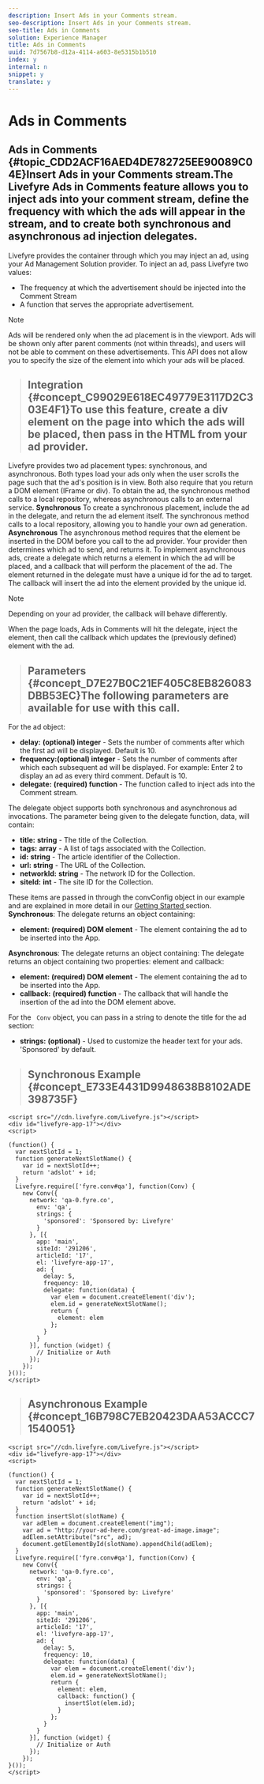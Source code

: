 ```yaml
---
description: Insert Ads in your Comments stream.
seo-description: Insert Ads in your Comments stream.
seo-title: Ads in Comments
solution: Experience Manager
title: Ads in Comments
uuid: 7d7567b8-d12a-4114-a603-8e5315b1b510
index: y
internal: n
snippet: y
translate: y
---
```


# Ads in Comments

## Ads in Comments {#topic_CDD2ACF16AED4DE782725EE90089C04E}Insert Ads in your Comments stream.The Livefyre Ads in Comments feature allows you to inject ads into your comment stream, define the frequency with which the ads will appear in the stream, and to create both synchronous and asynchronous ad injection delegates.
Livefyre provides the container through which you may inject an ad, using your Ad Management Solution provider.
To inject an ad, pass Livefyre two values:

* The frequency at which the advertisement should be injected into the Comment Stream
* A function that serves the appropriate advertisement.


>[!NOTE]
>
>Ads will be rendered only when the ad placement is in the viewport. Ads will be shown only after parent comments (not within threads), and users will not be able to comment on these advertisements. This API does not allow you to specify the size of the element into which your ads will be placed.


>## Integration {#concept_C99029E618EC49779E3117D2C303E4F1}To use this feature, create a div element on the page into which the ads will be placed, then pass in the HTML from your ad provider.
Livefyre provides two ad placement types: synchronous, and asynchronous. Both types load your ads only when the user scrolls the page such that the ad's position is in view. Both also require that you return a DOM element (IFrame or div).
To obtain the ad, the synchronous method calls to a local repository, whereas asynchronous calls to an external service.
**Synchronous** 
To create a synchronous placement, include the ad in the delegate, and return the ad element itself. The synchronous method calls to a local repository, allowing you to handle your own ad generation.
**Asynchronous** 
The asynchronous method requires that the element be inserted in the DOM before you call to the ad provider. Your provider then determines which ad to send, and returns it.
To implement asynchronous ads, create a delegate which returns a element in which the ad will be placed, and a callback that will perform the placement of the ad. The element returned in the delegate must have a unique id for the ad to target. The callback will insert the ad into the element provided by the unique id.

>[!NOTE]
>
>Depending on your ad provider, the callback will behave differently.


When the page loads, Ads in Comments will hit the delegate, inject the element, then call the callback which updates the (previously defined) element with the ad.
>## Parameters {#concept_D7E27B0C21EF405C8EB826083DBB53EC}The following parameters are available for use with this call.
For the ad object:

* **delay:** **(optional) integer** - Sets the number of comments after which the first ad will be displayed. Default is 10.
* **frequency:(optional) integer** - Sets the number of comments after which each subsequent ad will be displayed. For example: Enter 2 to display an ad as every third comment. Default is 10.
* **delegate:** **(required) function** - The function called to inject ads into the Comment stream.

The delegate object supports both synchronous and asynchronous ad invocations. The parameter being given to the delegate function, data, will contain:

* **title:** **string** - The title of the Collection.
* **tags:** **array** - A list of tags associated with the Collection.
* **id:** **string** - The article identifier of the Collection.
* **url:** **string** - The URL of the Collection.
* **networkId:** **string** - The network ID for the Collection.
* **siteId:** **int** - The site ID for the Collection.

These items are passed in through the convConfig object in our example and are explained in more detail in our [ Getting Started ](c_comments_integration.md#section_656AAC97903F485084650269A6C7EBCE) section. 
**Synchronous**: The delegate returns an object containing: 

* **element:** **(required) DOM element** - The element containing the ad to be inserted into the App.

**Asynchronous**: The delegate returns an object containing: The delegate returns an object containing two properties: element and callback: 

* **element:** **(required) DOM element** - The element containing the ad to be inserted into the App.
* **callback:** **(required) function** - The callback that will handle the insertion of the ad into the DOM element above.

For the ` Conv` object, you can pass in a string to denote the title for the ad section: 

* **strings:** **(optional)** - Used to customize the header text for your ads. 'Sponsored' by default.

>## Synchronous Example {#concept_E733E4431D9948638B8102ADE398735F}
```
<script src="//cdn.livefyre.com/Livefyre.js"></script> 
<div id="livefyre-app-17"></div> 
<script> 
  
(function() { 
  var nextSlotId = 1; 
  function generateNextSlotName() { 
    var id = nextSlotId++; 
    return 'adslot' + id; 
  } 
  Livefyre.require(['fyre.conv#qa'], function(Conv) { 
    new Conv({ 
      network: 'qa-0.fyre.co', 
        env: 'qa', 
        strings: { 
          'sponsored': 'Sponsored by: Livefyre' 
        } 
      }, [{ 
        app: 'main', 
        siteId: '291206', 
        articleId: '17', 
        el: 'livefyre-app-17', 
        ad: { 
          delay: 5, 
          frequency: 10, 
          delegate: function(data) { 
            var elem = document.createElement('div'); 
            elem.id = generateNextSlotName(); 
            return { 
              element: elem 
            }; 
          } 
        } 
      }], function (widget) { 
        // Initialize or Auth 
      }); 
    }); 
}()); 
</script>
```

>## Asynchronous Example {#concept_16B798C7EB20423DAA53ACCC71540051}
```
<script src="//cdn.livefyre.com/Livefyre.js"></script> 
<div id="livefyre-app-17"></div> 
<script> 
  
(function() { 
  var nextSlotId = 1; 
  function generateNextSlotName() { 
    var id = nextSlotId++; 
    return 'adslot' + id; 
  } 
  function insertSlot(slotName) { 
    var adElem = document.createElement("img"); 
    var ad = "http://your-ad-here.com/great-ad-image.image"; 
    adElem.setAttribute("src", ad); 
    document.getElementById(slotName).appendChild(adElem); 
  } 
  Livefyre.require(['fyre.conv#qa'], function(Conv) { 
    new Conv({ 
      network: 'qa-0.fyre.co', 
        env: 'qa', 
        strings: { 
          'sponsored': 'Sponsored by: Livefyre' 
        } 
      }, [{ 
        app: 'main', 
        siteId: '291206', 
        articleId: '17', 
        el: 'livefyre-app-17', 
        ad: { 
          delay: 5, 
          frequency: 10, 
          delegate: function(data) { 
            var elem = document.createElement('div'); 
            elem.id = generateNextSlotName(); 
            return { 
              element: elem, 
              callback: function() { 
                insertSlot(elem.id); 
              } 
            }; 
          } 
        } 
      }], function (widget) { 
        // Initialize or Auth 
      }); 
    }); 
}()); 
</script>
```

